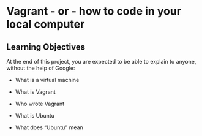 # Vagrant - or - how to code in your local computer

## Learning Objectives

 At the end of this project, you are expected to be able to explain to anyone, without the help of Google:

 * What is a virtual machine

 * What is Vagrant

 - Who wrote Vagrant

 - What is Ubuntu

 * What does “Ubuntu” mean
 
